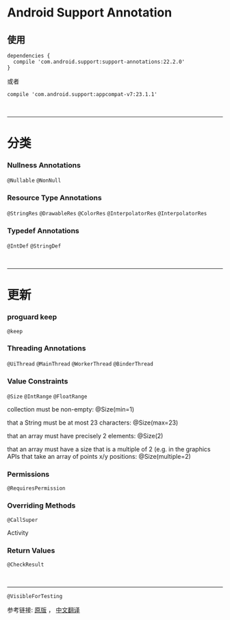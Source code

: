 # Android Support Annotation #

## 使用 ##

    dependencies {
      compile 'com.android.support:support-annotations:22.2.0'
    }

或者

    compile 'com.android.support:appcompat-v7:23.1.1'

<br>

---

# 分类 #

### Nullness Annotations

`@Nullable` `@NonNull`

### Resource Type Annotations

`@StringRes` `@DrawableRes` `@ColorRes` `@InterpolatorRes` `@InterpolatorRes`

### Typedef Annotations ###

`@IntDef` `@StringDef`

<br>

---

# 更新 #

### proguard keep ###

`@keep` 

### Threading Annotations ###

`@UiThread` `@MainThread` `@WorkerThread` `@BinderThread`

### Value Constraints ###

`@Size` `@IntRange` `@FloatRange`

collection must be non-empty: @Size(min=1)

that a String must be at most 23 characters: @Size(max=23)

that an array must have precisely 2 elements: @Size(2)

that an array must have a size that is a multiple of 2 (e.g. in the graphics APIs that take an array of points x/y positions: @Size(multiple=2)

### Permissions ###

`@RequiresPermission`

### Overriding Methods ###

`@CallSuper`

Activity

### Return Values ###

`@CheckResult`

<br>

---

`@VisibleForTesting`

参考链接: [原版] ， [中文翻译]

[原版]: http://tools.android.com/tech-docs/support-annotations
[中文翻译]: http://www.flysnow.org/2015/08/13/android-tech-docs-support-annotations.html